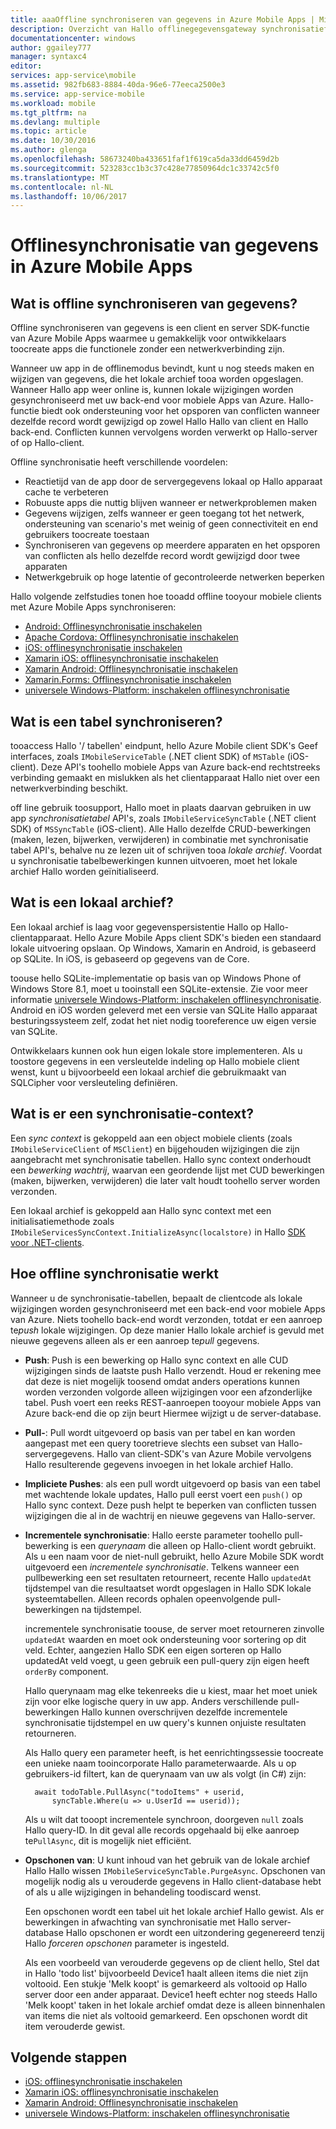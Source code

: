 ```yaml
---
title: aaaOffline synchroniseren van gegevens in Azure Mobile Apps | Microsoft Docs
description: Overzicht van Hallo offlinegegevensgateway synchronisatiefunctie voor Azure Mobile Apps en voor conceptuele verwijzing in
documentationcenter: windows
author: ggailey777
manager: syntaxc4
editor: 
services: app-service\mobile
ms.assetid: 982fb683-8884-40da-96e6-77eeca2500e3
ms.service: app-service-mobile
ms.workload: mobile
ms.tgt_pltfrm: na
ms.devlang: multiple
ms.topic: article
ms.date: 10/30/2016
ms.author: glenga
ms.openlocfilehash: 58673240ba433651faf1f619ca5da33dd6459d2b
ms.sourcegitcommit: 523283cc1b3c37c428e77850964dc1c33742c5f0
ms.translationtype: MT
ms.contentlocale: nl-NL
ms.lasthandoff: 10/06/2017
---
```

# <a name="offline-data-sync-in-azure-mobile-apps"></a>Offlinesynchronisatie van gegevens in Azure Mobile Apps
## <a name="what-is-offline-data-sync"></a>Wat is offline synchroniseren van gegevens?
Offline synchroniseren van gegevens is een client en server SDK-functie van Azure Mobile Apps waarmee u gemakkelijk voor ontwikkelaars toocreate apps die functionele zonder een netwerkverbinding zijn.

Wanneer uw app in de offlinemodus bevindt, kunt u nog steeds maken en wijzigen van gegevens, die het lokale archief tooa worden opgeslagen. Wanneer Hallo app weer online is, kunnen lokale wijzigingen worden gesynchroniseerd met uw back-end voor mobiele Apps van Azure. Hallo-functie biedt ook ondersteuning voor het opsporen van conflicten wanneer dezelfde record wordt gewijzigd op zowel Hallo Hallo van client en Hallo back-end. Conflicten kunnen vervolgens worden verwerkt op Hallo-server of op Hallo-client.

Offline synchronisatie heeft verschillende voordelen:

* Reactietijd van de app door de servergegevens lokaal op Hallo apparaat cache te verbeteren
* Robuuste apps die nuttig blijven wanneer er netwerkproblemen maken
* Gegevens wijzigen, zelfs wanneer er geen toegang tot het netwerk, ondersteuning van scenario's met weinig of geen connectiviteit en end gebruikers toocreate toestaan
* Synchroniseren van gegevens op meerdere apparaten en het opsporen van conflicten als hello dezelfde record wordt gewijzigd door twee apparaten
* Netwerkgebruik op hoge latentie of gecontroleerde netwerken beperken

Hallo volgende zelfstudies tonen hoe tooadd offline tooyour mobiele clients met Azure Mobile Apps synchroniseren:

* [Android: Offlinesynchronisatie inschakelen]
* [Apache Cordova: Offlinesynchronisatie inschakelen](app-service-mobile-cordova-get-started-offline-data.md)
* [iOS: offlinesynchronisatie inschakelen]
* [Xamarin iOS: offlinesynchronisatie inschakelen]
* [Xamarin Android: Offlinesynchronisatie inschakelen]
* [Xamarin.Forms: Offlinesynchronisatie inschakelen](app-service-mobile-xamarin-forms-get-started-offline-data.md)
* [universele Windows-Platform: inschakelen offlinesynchronisatie]

## <a name="what-is-a-sync-table"></a>Wat is een tabel synchroniseren?
tooaccess Hallo '/ tabellen' eindpunt, hello Azure Mobile client SDK's Geef interfaces, zoals `IMobileServiceTable` (.NET client SDK) of `MSTable` (iOS-client). Deze API's toohello mobiele Apps van Azure back-end rechtstreeks verbinding gemaakt en mislukken als het clientapparaat Hallo niet over een netwerkverbinding beschikt.

off line gebruik toosupport, Hallo moet in plaats daarvan gebruiken in uw app *synchronisatietabel* API's, zoals `IMobileServiceSyncTable` (.NET client SDK) of `MSSyncTable` (iOS-client). Alle Hallo dezelfde CRUD-bewerkingen (maken, lezen, bijwerken, verwijderen) in combinatie met synchronisatie tabel API's, behalve nu ze lezen uit of schrijven tooa *lokale archief*. Voordat u synchronisatie tabelbewerkingen kunnen uitvoeren, moet het lokale archief Hallo worden geïnitialiseerd.

## <a name="what-is-a-local-store"></a>Wat is een lokaal archief?
Een lokaal archief is laag voor gegevenspersistentie Hallo op Hallo-clientapparaat. Hello Azure Mobile Apps client SDK's bieden een standaard lokale uitvoering opslaan. Op Windows, Xamarin en Android, is gebaseerd op SQLite. In iOS, is gebaseerd op gegevens van de Core.

toouse hello SQLite-implementatie op basis van op Windows Phone of Windows Store 8.1, moet u tooinstall een SQLite-extensie. Zie voor meer informatie [universele Windows-Platform: inschakelen offlinesynchronisatie]. Android en iOS worden geleverd met een versie van SQLite Hallo apparaat besturingssysteem zelf, zodat het niet nodig tooreference uw eigen versie van SQLite.

Ontwikkelaars kunnen ook hun eigen lokale store implementeren. Als u toostore gegevens in een versleutelde indeling op Hallo mobiele client wenst, kunt u bijvoorbeeld een lokaal archief die gebruikmaakt van SQLCipher voor versleuteling definiëren.

## <a name="what-is-a-sync-context"></a>Wat is er een synchronisatie-context?
Een *sync context* is gekoppeld aan een object mobiele clients (zoals `IMobileServiceClient` of `MSClient`) en bijgehouden wijzigingen die zijn aangebracht met synchronisatie tabellen. Hallo sync context onderhoudt een *bewerking wachtrij*, waarvan een geordende lijst met CUD bewerkingen (maken, bijwerken, verwijderen) die later valt houdt toohello server worden verzonden.

Een lokaal archief is gekoppeld aan Hallo sync context met een initialisatiemethode zoals `IMobileServicesSyncContext.InitializeAsync(localstore)` in Hallo [SDK voor .NET-clients].

## <a name="how-sync-works"></a>Hoe offline synchronisatie werkt
Wanneer u de synchronisatie-tabellen, bepaalt de clientcode als lokale wijzigingen worden gesynchroniseerd met een back-end voor mobiele Apps van Azure. Niets toohello back-end wordt verzonden, totdat er een aanroep te*push* lokale wijzigingen. Op deze manier Hallo lokale archief is gevuld met nieuwe gegevens alleen als er een aanroep te*pull* gegevens.

* **Push**: Push is een bewerking op Hallo sync context en alle CUD wijzigingen sinds de laatste push Hallo verzendt. Houd er rekening mee dat deze is niet mogelijk toosend omdat anders operations kunnen worden verzonden volgorde alleen wijzigingen voor een afzonderlijke tabel. Push voert een reeks REST-aanroepen tooyour mobiele Apps van Azure back-end die op zijn beurt Hiermee wijzigt u de server-database.
* **Pull-**: Pull wordt uitgevoerd op basis van per tabel en kan worden aangepast met een query tooretrieve slechts een subset van Hallo-servergegevens. Hallo van client-SDK's van Azure Mobile vervolgens Hallo resulterende gegevens invoegen in het lokale archief Hallo.
* **Impliciete Pushes**: als een pull wordt uitgevoerd op basis van een tabel met wachtende lokale updates, Hallo pull eerst voert een `push()` op Hallo sync context. Deze push helpt te beperken van conflicten tussen wijzigingen die al in de wachtrij en nieuwe gegevens van Hallo-server.
* **Incrementele synchronisatie**: Hallo eerste parameter toohello pull-bewerking is een *querynaam* die alleen op Hallo-client wordt gebruikt. Als u een naam voor de niet-null gebruikt, hello Azure Mobile SDK wordt uitgevoerd een *incrementele synchronisatie*. Telkens wanneer een pullbewerking een set resultaten retourneert, recente Hallo `updatedAt` tijdstempel van die resultaatset wordt opgeslagen in Hallo SDK lokale systeemtabellen. Alleen records ophalen opeenvolgende pull-bewerkingen na tijdstempel.

  incrementele synchronisatie toouse, de server moet retourneren zinvolle `updatedAt` waarden en moet ook ondersteuning voor sortering op dit veld. Echter, aangezien Hallo SDK een eigen sorteren op Hallo updatedAt veld voegt, u geen gebruik een pull-query zijn eigen heeft `orderBy` component.

  Hallo querynaam mag elke tekenreeks die u kiest, maar het moet uniek zijn voor elke logische query in uw app.
  Anders verschillende pull-bewerkingen Hallo kunnen overschrijven dezelfde incrementele synchronisatie tijdstempel en uw query's kunnen onjuiste resultaten retourneren.

  Als Hallo query een parameter heeft, is het eenrichtingssessie toocreate een unieke naam tooincorporate Hallo parameterwaarde.
  Als u op gebruikers-id filtert, kan de querynaam van uw als volgt (in C#) zijn:

        await todoTable.PullAsync("todoItems" + userid,
            syncTable.Where(u => u.UserId == userid));

  Als u wilt dat tooopt incrementele synchroon, doorgeven `null` zoals Hallo query-ID. In dit geval alle records opgehaald bij elke aanroep te`PullAsync`, dit is mogelijk niet efficiënt.
* **Opschonen van**: U kunt inhoud van het gebruik van de lokale archief Hallo Hallo wissen `IMobileServiceSyncTable.PurgeAsync`.
  Opschonen van mogelijk nodig als u verouderde gegevens in Hallo client-database hebt of als u alle wijzigingen in behandeling toodiscard wenst.

  Een opschonen wordt een tabel uit het lokale archief Hallo gewist. Als er bewerkingen in afwachting van synchronisatie met Hallo server-database Hallo opschonen er wordt een uitzondering gegenereerd tenzij Hallo *forceren opschonen* parameter is ingesteld.

  Als een voorbeeld van verouderde gegevens op de client hello, Stel dat in Hallo 'todo list' bijvoorbeeld Device1 haalt alleen items die niet zijn voltooid. Een stukje 'Melk koopt' is gemarkeerd als voltooid op Hallo server door een ander apparaat. Device1 heeft echter nog steeds Hallo 'Melk koopt' taken in het lokale archief omdat deze is alleen binnenhalen van items die niet als voltooid gemarkeerd. Een opschonen wordt dit item verouderde gewist.

## <a name="next-steps"></a>Volgende stappen
* [iOS: offlinesynchronisatie inschakelen]
* [Xamarin iOS: offlinesynchronisatie inschakelen]
* [Xamarin Android: Offlinesynchronisatie inschakelen]
* [universele Windows-Platform: inschakelen offlinesynchronisatie]

<!-- Links -->
[SDK voor .NET-clients]: app-service-mobile-dotnet-how-to-use-client-library.md
[Android: Offlinesynchronisatie inschakelen]: app-service-mobile-android-get-started-offline-data.md
[iOS: offlinesynchronisatie inschakelen]: app-service-mobile-ios-get-started-offline-data.md
[Xamarin iOS: offlinesynchronisatie inschakelen]: app-service-mobile-xamarin-ios-get-started-offline-data.md
[Xamarin Android: Offlinesynchronisatie inschakelen]: app-service-mobile-xamarin-android-get-started-offline-data.md
[universele Windows-Platform: inschakelen offlinesynchronisatie]: app-service-mobile-windows-store-dotnet-get-started-offline-data.md
